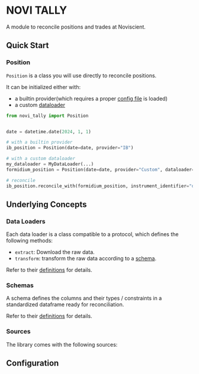 # NOVI TALLY

A module to reconcile positions and trades at Noviscient.

## Quick Start

### Position

`Position` is a class you will use directly to reconcile positions.

It can be initialized either with:

- a builtin provider(which requires a proper [config file](#configuration) is loaded)
- a custom [dataloader](#data-loaders)

```python
from novi_tally import Position


date = datetime.date(2024, 1, 1)

# with a builtin provider
ib_position = Position(date=date, provider="IB")

# with a custom dataloader
my_dataloader = MyDataLoader(...)
formidium_position = Position(date=date, provider="Custom", dataloader=my_dataloader)

# reconcile
ib_position.reconcile_with(formidium_position, instrument_identifier="description")
```

## Underlying Concepts

### Data Loaders

Each data loader is a class compatible to a protocol, which defines the
following methods:

- `extract`: Download the raw data.
- `transform`: transform the raw data according to a [schema](#schemas).

Refer to their [definitions](./novi_tally/protocols.py) for details.

### Schemas

A schema defines the columns and their types / constraints in a standardized
dataframe ready for reconciliation.

Refer to their [definitions](./novi_tally/schemas.py) for details.

### Sources

The library comes with the following sources:

## Configuration
